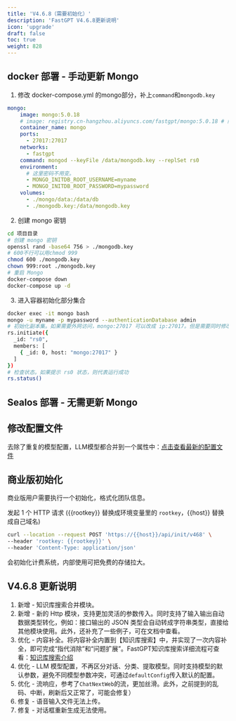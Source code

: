 ```yaml
---
title: 'V4.6.8（需要初始化）'
description: 'FastGPT V4.6.8更新说明'
icon: 'upgrade'
draft: false
toc: true
weight: 828
---
```


## docker 部署 - 手动更新 Mongo

1. 修改 docker-compose.yml 的mongo部分，补上`command`和`mongodb.key`

```yml
mongo:
    image: mongo:5.0.18
    # image: registry.cn-hangzhou.aliyuncs.com/fastgpt/mongo:5.0.18 # 阿里云
    container_name: mongo
    ports:
      - 27017:27017
    networks:
      - fastgpt
    command: mongod --keyFile /data/mongodb.key --replSet rs0
    environment:
      # 这里密码不用变。
      - MONGO_INITDB_ROOT_USERNAME=myname
      - MONGO_INITDB_ROOT_PASSWORD=mypassword
    volumes:
      - ./mongo/data:/data/db
      - ./mongodb.key:/data/mongodb.key
```

2. 创建 mongo 密钥
   
```bash
cd 项目目录
# 创建 mongo 密钥
openssl rand -base64 756 > ./mongodb.key
# 600不行可以用chmod 999
chmod 600 ./mongodb.key
chown 999:root ./mongodb.key
# 重启 Mongo
docker-compose down
docker-compose up -d
```

3. 进入容器初始化部分集合

```bash
docker exec -it mongo bash
mongo -u myname -p mypassword --authenticationDatabase admin
# 初始化副本集。如果需要外网访问，mongo:27017 可以改成 ip:27017。但是需要同时修改 FastGPT 连接的参数（MONGODB_URI=mongodb://myname:mypassword@mongo:27017/fastgpt?authSource=admin => MONGODB_URI=mongodb://myname:mypassword@ip:27017/fastgpt?authSource=admin）
rs.initiate({
  _id: "rs0",
  members: [
    { _id: 0, host: "mongo:27017" }
  ]
})
# 检查状态。如果提示 rs0 状态，则代表运行成功
rs.status()
```

## Sealos 部署 - 无需更新 Mongo

## 修改配置文件

去除了重复的模型配置，LLM模型都合并到一个属性中：[点击查看最新的配置文件](/docs/development/configuration/)

## 商业版初始化

商业版用户需要执行一个初始化，格式化团队信息。

发起 1 个 HTTP 请求 ({{rootkey}} 替换成环境变量里的 `rootkey`，{{host}} 替换成自己域名)

```bash
curl --location --request POST 'https://{{host}}/api/init/v468' \
--header 'rootkey: {{rootkey}}' \
--header 'Content-Type: application/json'
```

会初始化计费系统，内部使用可把免费的存储拉大。

## V4.6.8 更新说明

1. 新增 - 知识库搜索合并模块。
2. 新增 - 新的 Http 模块，支持更加灵活的参数传入。同时支持了输入输出自动数据类型转化，例如：接口输出的 JSON 类型会自动转成字符串类型，直接给其他模块使用。此外，还补充了一些例子，可在文档中查看。
3. 优化 - 内容补全。将内容补全内置到【知识库搜索】中，并实现了一次内容补全，即可完成“指代消除”和“问题扩展”。FastGPT知识库搜索详细流程可查看：[知识库搜索介绍](/docs/course/data_search/)
4. 优化 - LLM 模型配置，不再区分对话、分类、提取模型。同时支持模型的默认参数，避免不同模型参数冲突，可通过`defaultConfig`传入默认的配置。
5. 优化 - 流响应，参考了`ChatNextWeb`的流，更加丝滑。此外，之前提到的乱码、中断，刷新后又正常了，可能会修复）
6. 修复 - 语音输入文件无法上传。
7. 修复 - 对话框重新生成无法使用。